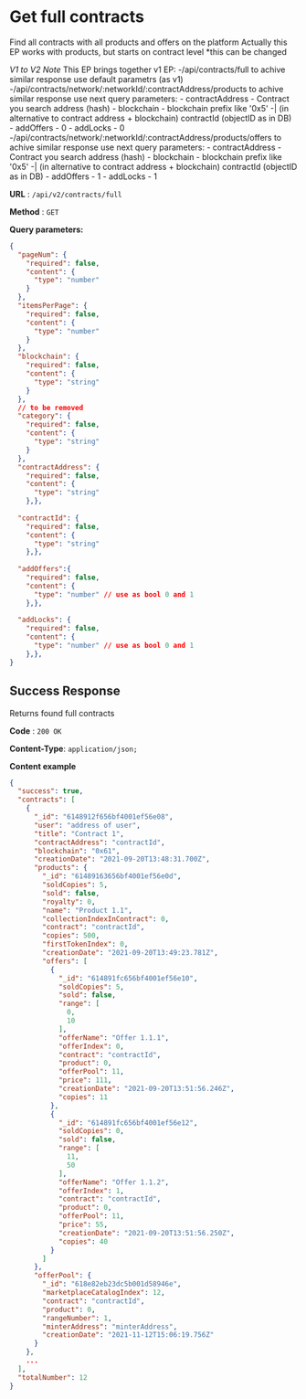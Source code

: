 # Get full contracts

Find all contracts with all products and offers on the platform
Actually this EP works with products, but starts on contract level 
  *this can be changed

*V1 to V2 Note*
This EP brings together v1 EP:
  -/api/contracts/full
    to achive similar response use default parametrs (as v1)
  -/api/contracts/network/:networkId/:contractAddress/products
    to achive similar response use next query parameters: 
      - contractAddress - Contract you search address (hash)
      - blockchain - blockchain prefix like '0x5'
      -| (in alternative to contract address + blockchain) contractId (objectID as in DB)
      - addOffers - 0
      - addLocks - 0
  -/api/contracts/network/:networkId/:contractAddress/products/offers
    to achive similar response use next query parameters: 
      - contractAddress - Contract you search address (hash)
      - blockchain - blockchain prefix like '0x5'
      -| (in alternative to contract address + blockchain) contractId (objectID as in DB)
      - addOffers - 1
      - addLocks - 1

**URL** : `/api/v2/contracts/full`

**Method** : `GET`

**Query parameters:**

```json
{
  "pageNum": {
    "required": false,
    "content": {
      "type": "number"
    }
  },
  "itemsPerPage": {
    "required": false,
    "content": {
      "type": "number"
    }
  },
  "blockchain": {
    "required": false,
    "content": {
      "type": "string"
    }
  },
  // to be removed
  "category": {
    "required": false,
    "content": {
      "type": "string"
    }
  },      
  "contractAddress": {
    "required": false,
    "content": {
      "type": "string"
    },},
  
  "contractId": {
    "required": false,
    "content": {
      "type": "string"
    },},
  
  "addOffers":{ 
    "required": false,
    "content": {
      "type": "number" // use as bool 0 and 1
    },},
  
  "addLocks": {
    "required": false,
    "content": {
      "type": "number" // use as bool 0 and 1
    },},
}
```

## Success Response

Returns found full contracts

**Code** : `200 OK`

**Content-Type**: `application/json;`

**Content example**

```json
{
  "success": true,
  "contracts": [
    {
      "_id": "6148912f656bf4001ef56e08",
      "user": "address of user",
      "title": "Contract 1",
      "contractAddress": "contractId",
      "blockchain": "0x61",
      "creationDate": "2021-09-20T13:48:31.700Z",
      "products": {
        "_id": "61489163656bf4001ef56e0d",
        "soldCopies": 5,
        "sold": false,
        "royalty": 0,
        "name": "Product 1.1",
        "collectionIndexInContract": 0,
        "contract": "contractId",
        "copies": 500,
        "firstTokenIndex": 0,
        "creationDate": "2021-09-20T13:49:23.781Z",
        "offers": [
          {
            "_id": "614891fc656bf4001ef56e10",
            "soldCopies": 5,
            "sold": false,
            "range": [
              0,
              10
            ],
            "offerName": "Offer 1.1.1",
            "offerIndex": 0,
            "contract": "contractId",
            "product": 0,
            "offerPool": 11,
            "price": 111,
            "creationDate": "2021-09-20T13:51:56.246Z",
            "copies": 11
          },
          {
            "_id": "614891fc656bf4001ef56e12",
            "soldCopies": 0,
            "sold": false,
            "range": [
              11,
              50
            ],
            "offerName": "Offer 1.1.2",
            "offerIndex": 1,
            "contract": "contractId",
            "product": 0,
            "offerPool": 11,
            "price": 55,
            "creationDate": "2021-09-20T13:51:56.250Z",
            "copies": 40
          }
        ]
      },
      "offerPool": {
        "_id": "618e82eb23dc5b001d58946e",
        "marketplaceCatalogIndex": 12,
        "contract": "contractId",
        "product": 0,
        "rangeNumber": 1,
        "minterAddress": "minterAddress",
        "creationDate": "2021-11-12T15:06:19.756Z"
      }
    },
    ...
  ],
  "totalNumber": 12
}
```
